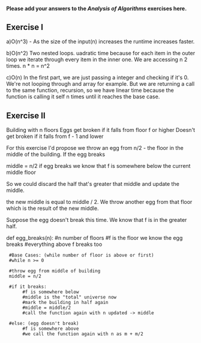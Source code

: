 #### Please add your answers to the **_Analysis of Algorithms_** exercises here.

## Exercise I

a)O(n^3) - As the size of the input(n) increases the runtime increases faster.

b)O(n^2)
Two nested loops. uadratic time because for each item in the outer loop we iterate through every item in the inner one. We are accessing n 2 times. n \* n = n^2

c)O(n) In the first part, we are just passing a integer and checking if it's 0. We're not looping through and array for example. But we are returning a call to the same function, recursion, so we have linear time because the function is calling it self n times until it reaches the base case.

## Exercise II

Building with n floors
Eggs get broken if it falls from floor f or higher
Doesn't get broken if it falls from f - 1 and lower

For this exercise I'd propose we throw an egg from n/2 - the floor in the middle of the building. If the egg breaks

middle = n/2
if egg breaks we know that f is somewhere below the current middle floor

So we could discard the half that's greater that middle and update the middle.

the new middle is equal to middle / 2. We throw another egg from that floor which is the result of the new middle.

Suppose the egg doesn't break this time. We know that f is in the greater half.

def egg_breaks(n):
#n number of floors
#f is the floor we know the egg breaks
#everything above f breaks too

     #Base Cases: (while number of floor is above or first)
     #while n >= 0

     #throw egg from middle of building
     middle = n/2

     #if it breaks:
          #f is somewhere below
          #middle is the "total" universe now
          #mark the building in half again
          #middle = middle/2
          #call the function again with n updated -> middle

     #else: (egg doesn't break)
          #f is somewhere above
          #we call the function again with n as m + m/2

